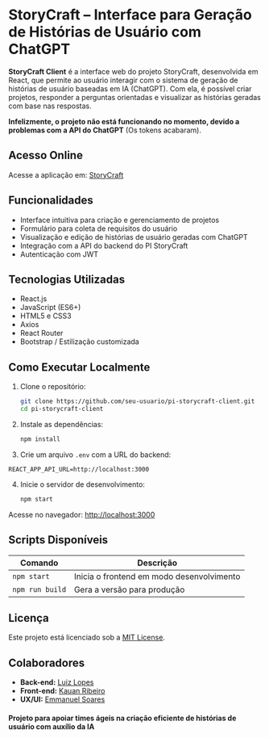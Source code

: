 # StoryCraft – Interface para Geração de Histórias de Usuário com ChatGPT

**StoryCraft Client** é a interface web do projeto StoryCraft, desenvolvida em React, que permite ao usuário interagir com o sistema de geração de histórias de usuário baseadas em IA (ChatGPT). Com ela, é possível criar projetos, responder a perguntas orientadas e visualizar as histórias geradas com base nas respostas.

**Infelizmente, o projeto não está funcionando no momento, devido a problemas com a API do ChatGPT** (Os tokens acabaram).

## Acesso Online

Acesse a aplicação em: [StoryCraft](https://pi-storycraft.onrender.com/)

## Funcionalidades

- Interface intuitiva para criação e gerenciamento de projetos
- Formulário para coleta de requisitos do usuário
- Visualização e edição de histórias de usuário geradas com ChatGPT
- Integração com a API do backend do PI StoryCraft
- Autenticação com JWT

## Tecnologias Utilizadas

- React.js
- JavaScript (ES6+)
- HTML5 e CSS3
- Axios
- React Router
- Bootstrap / Estilização customizada

## Como Executar Localmente

1. Clone o repositório:
   ```bash
   git clone https://github.com/seu-usuario/pi-storycraft-client.git
   cd pi-storycraft-client
   ```

2. Instale as dependências:
   ```bash
   npm install
   ```

3. Crie um arquivo `.env` com a URL do backend:

```env
REACT_APP_API_URL=http://localhost:3000
```

4. Inicie o servidor de desenvolvimento:
   ```bash
   npm start
   ```

Acesse no navegador: [http://localhost:3000](http://localhost:3000)

## Scripts Disponíveis

| Comando         | Descrição                               |
|----------------|-------------------------------------------|
| `npm start`    | Inicia o frontend em modo desenvolvimento |
| `npm run build`| Gera a versão para produção               |

## Licença

Este projeto está licenciado sob a [MIT License](LICENSE).

## Colaboradores

- **Back-end:** [Luiz Lopes](https://github.com/luizlopesbr)  
- **Front-end:** [Kauan Ribeiro](https://github.com/KauanRibeiroGondim)  
- **UX/UI:** [Emmanuel Soares](https://www.linkedin.com/in/emmanuelss/)  

#### Projeto para apoiar times ágeis na criação eficiente de histórias de usuário com auxílio da IA
